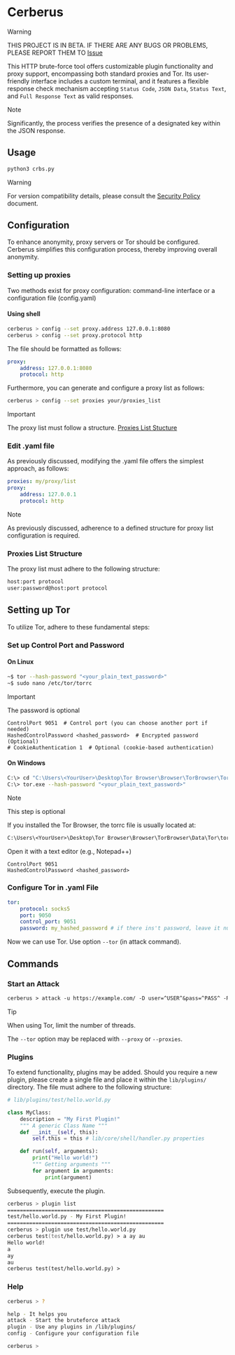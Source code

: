 # Cerberus

> [!WARNING]
> THIS PROJECT IS IN BETA. IF THERE ARE ANY BUGS OR PROBLEMS, PLEASE REPORT THEM TO [Issue](https://github.com/kayake/cerberus/issues)

This HTTP brute-force tool offers customizable plugin functionality and proxy support, encompassing both standard proxies and Tor. Its user-friendly interface includes a custom terminal, and it features a flexible response check mechanism accepting `Status Code`, `JSON Data`, `Status Text`, and `Full Response Text` as valid responses.

> [!NOTE]
> Significantly, the process verifies the presence of a designated key within the JSON response.

## Usage

```bash
python3 crbs.py
```

> [!WARNING]
> For version compatibility details, please consult the [Security Policy](/SECURITY.md) document.

## Configuration

To enhance anonymity, proxy servers or Tor should be configured. Cerberus simplifies this configuration process, thereby improving overall anonymity.

### Setting up proxies

Two methods exist for proxy configuration: command-line interface or a configuration file (config.yaml)

#### Using shell

```zsh
cerberus > config --set proxy.address 127.0.0.1:8080
cerberus > config --set proxy.protocol http
```

The file should be formatted as follows:

```yaml
proxy:
    address: 127.0.0.1:8080
    protocol: http
```

Furthermore, you can generate and configure a proxy list as follows:

```zsh
cerberus > config --set proxies your/proxies_list
```

> [!IMPORTANT]
> The proxy list must follow a structure. [Proxies List Stucture](#proxies-list-structure)

### Edit .yaml file

As previously discussed, modifying the .yaml file offers the simplest approach, as follows:

```yaml
proxies: my/proxy/list
proxy:
    address: 127.0.0.1
    protocol: http
```

> [!NOTE]
> As previously discussed, adherence to a defined structure for proxy list configuration is required.

### Proxies List Structure

The proxy list must adhere to the following structure:

```txt
host:port protocol
user:password@host:port protocol
```

## Setting up Tor

To utilize Tor, adhere to these fundamental steps:

### Set up Control Port and Password

#### On Linux

```zsh
~$ tor --hash-password "<your_plain_text_password>"
~$ sudo nano /etc/tor/torrc
```

> [!IMPORTANT]
> The password is optional

```.torrc
ControlPort 9051  # Control port (you can choose another port if needed)
HashedControlPassword <hashed_password>  # Encrypted password (Optional)
# CookieAuthentication 1  # Optional (cookie-based authentication)
```

#### On Windows


```zsh
C:\> cd "C:\Users\<YourUser>\Desktop\Tor Browser\Browser\TorBrowser\Tor"
C:\> tor.exe --hash-password "<your_plain_text_password>"
```

> [!NOTE]
> This step is optional

If you installed the Tor Browser, the torrc file is usually located at:

```txt
C:\Users\<YourUser>\Desktop\Tor Browser\Browser\TorBrowser\Data\Tor\torrc
```

Open it with a text editor (e.g., Notepad++)

```.torrc
ControlPort 9051
HashedControlPassword <hashed_password>
```

### Configure Tor in .yaml File

```yaml
tor:
    protocol: socks5
    port: 9050
    control_port: 9051
    password: my_hashed_password # if there ins't password, leave it null
```

Now we can use Tor. Use option `--tor` (in attack command).

## Commands

### Start an Attack

```txt
cerberus > attack -u https://example.com/ -D user=^USER^&pass=^PASS^ -R 401 -T 6 --tor --random-agent -l admin -P password/list.txt
```

> [!TIP]
> When using Tor, limit the number of threads.

The `--tor` option may be replaced with `--proxy` or `--proxies`.

### Plugins

To extend functionality, plugins may be added.  Should you require a new plugin, please create a single file and place it within the `lib/plugins/` directory. The file must adhere to the following structure:

```py
# lib/plugins/test/hello.world.py

class MyClass:
    description = "My First Plugin!"
    """ A generic Class Name """
    def __init__(self, this):
        self.this = this # lib/core/shell/handler.py properties

    def run(self, arguments):
        print("Hello world!")
        """ Getting arguments """
        for argument in arguments:
            print(argument)
```

Subsequently, execute the plugin.

```zsh
cerberus > plugin list
==================================================
test/hello.world.py - My First Plugin!
==================================================
cerberus > plugin use test/hello.world.py
cerberus test(test/hello.world.py) > a ay au
Hello world!
a
ay
au
cerberus test(test/hello.world.py) > 
```

### Help

```zsh
cerberus > ?

help - It helps you
attack - Start the bruteforce attack
plugin - Use any plugins in /lib/plugins/
config - Configure your configuration file

cerberus > 
```
